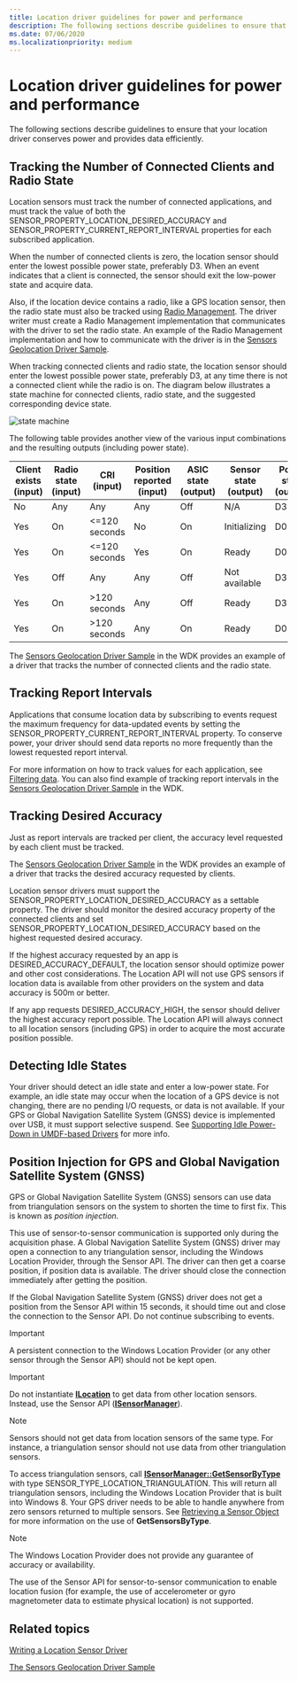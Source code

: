 ```yaml
---
title: Location driver guidelines for power and performance
description: The following sections describe guidelines to ensure that your location driver conserves power and provides data efficiently.
ms.date: 07/06/2020
ms.localizationpriority: medium
---
```


# Location driver guidelines for power and performance

The following sections describe guidelines to ensure that your location driver conserves power and provides data efficiently.

## Tracking the Number of Connected Clients and Radio State

Location sensors must track the number of connected applications, and must track the value of both the SENSOR\_PROPERTY\_LOCATION\_DESIRED\_ACCURACY and SENSOR\_PROPERTY\_CURRENT\_REPORT\_INTERVAL properties for each subscribed application.

When the number of connected clients is zero, the location sensor should enter the lowest possible power state, preferably D3. When an event indicates that a client is connected, the sensor should exit the low-power state and acquire data.

Also, if the location device contains a radio, like a GPS location sensor, then the radio state must also be tracked using [Radio Management](/previous-versions/windows/hardware/radio/hh406615(v=vs.85)). The driver writer must create a Radio Management implementation that communicates with the driver to set the radio state. An example of the Radio Management implementation and how to communicate with the driver is in the [Sensors Geolocation Driver Sample](sensors-geolocation-driver-sample.md).

When tracking connected clients and radio state, the location sensor should enter the lowest possible power state, preferably D3, at any time there is not a connected client while the radio is on. The diagram below illustrates a state machine for connected clients, radio state, and the suggested corresponding device state.

![state machine](images/state-diagram-with-radio.png)

The following table provides another view of the various input combinations and the resulting outputs (including power state).

| Client exists (input) | Radio state (input) | CRI (input) | Position reported (input) | ASIC state (output) | Sensor state (output) | Power state (output) |
|--|--|--|--|--|--|--|
| No | Any | Any | Any | Off | N/A | D3 |
| Yes | On | <=120 seconds | No | On | Initializing | D0 |
| Yes | On | <=120 seconds | Yes | On | Ready | D0 |
| Yes | Off | Any | Any | Off | Not available | D3 |
| Yes | On | >120 seconds | Any | Off | Ready | D3 |
| Yes | On | >120 seconds | Any | On | Ready | D0 |

The [Sensors Geolocation Driver Sample](sensors-geolocation-driver-sample.md) in the WDK provides an example of a driver that tracks the number of connected clients and the radio state.

## Tracking Report Intervals

Applications that consume location data by subscribing to events request the maximum frequency for data-updated events by setting the SENSOR\_PROPERTY\_CURRENT\_REPORT\_INTERVAL property. To conserve power, your driver should send data reports no more frequently than the lowest requested report interval.

For more information on how to track values for each application, see [Filtering data](../sensors/filtering-data.md). You can also find example of tracking report intervals in the [Sensors Geolocation Driver Sample](sensors-geolocation-driver-sample.md) in the WDK.

## Tracking Desired Accuracy

Just as report intervals are tracked per client, the accuracy level requested by each client must be tracked.

The [Sensors Geolocation Driver Sample](sensors-geolocation-driver-sample.md) in the WDK provides an example of a driver that tracks the desired accuracy requested by clients.

Location sensor drivers must support the SENSOR\_PROPERTY\_LOCATION\_DESIRED\_ACCURACY as a settable property. The driver should monitor the desired accuracy property of the connected clients and set SENSOR\_PROPERTY\_LOCATION\_DESIRED\_ACCURACY based on the highest requested desired accuracy.

If the highest accuracy requested by an app is DESIRED\_ACCURACY\_DEFAULT, the location sensor should optimize power and other cost considerations. The Location API will not use GPS sensors if location data is available from other providers on the system and data accuracy is 500m or better.

If any app requests DESIRED\_ACCURACY\_HIGH, the sensor should deliver the highest accuracy report possible. The Location API will always connect to all location sensors (including GPS) in order to acquire the most accurate position possible.

## Detecting Idle States

Your driver should detect an idle state and enter a low-power state. For example, an idle state may occur when the location of a GPS device is not changing, there are no pending I/O requests, or data is not available. If your GPS or Global Navigation Satellite System (GNSS) device is implemented over USB, it must support selective suspend. See [Supporting Idle Power-Down in UMDF-based Drivers](../wdf/supporting-idle-power-down-in-umdf-drivers.md) for more info.

## Position Injection for GPS and Global Navigation Satellite System (GNSS)

GPS or Global Navigation Satellite System (GNSS) sensors can use data from triangulation sensors on the system to shorten the time to first fix. This is known as *position injection*.

This use of sensor-to-sensor communication is supported only during the acquisition phase. A Global Navigation Satellite System (GNSS) driver may open a connection to any triangulation sensor, including the Windows Location Provider, through the Sensor API. The driver can then get a coarse position, if position data is available. The driver should close the connection immediately after getting the position.

If the Global Navigation Satellite System (GNSS) driver does not get a position from the Sensor API within 15 seconds, it should time out and close the connection to the Sensor API. Do not continue subscribing to events.

> [!IMPORTANT]
> A persistent connection to the Windows Location Provider (or any other sensor through the Sensor API) should not be kept open.

> [!IMPORTANT]
> Do not instantiate [**ILocation**](/windows/win32/api/locationapi/nn-locationapi-ilocation) to get data from other location sensors. Instead, use the Sensor API ([**ISensorManager**](/windows/win32/api/sensorsapi/nn-sensorsapi-isensormanager)).

> [!NOTE]
> Sensors should not get data from location sensors of the same type. For instance, a triangulation sensor should not use data from other triangulation sensors.

To access triangulation sensors, call [**ISensorManager::GetSensorByType**](/windows/win32/api/sensorsapi/nf-sensorsapi-isensormanager-getsensorsbytype) with type SENSOR\_TYPE\_LOCATION\_TRIANGULATION. This will return all triangulation sensors, including the Windows Location Provider that is built into Windows 8. Your GPS driver needs to be able to handle anywhere from zero sensors returned to multiple sensors. See [Retrieving a Sensor Object](/windows/desktop/SensorsAPI/retrieving-a-sensor) for more information on the use of **GetSensorsByType**.

> [!NOTE]
> The Windows Location Provider does not provide any guarantee of accuracy or availability.

The use of the Sensor API for sensor-to-sensor communication to enable location fusion (for example, the use of accelerometer or gyro magnetometer data to estimate physical location) is not supported.

## Related topics

[Writing a Location Sensor Driver](writing-a-location-sensor-driver.md)  

[The Sensors Geolocation Driver Sample](sensors-geolocation-driver-sample.md)
